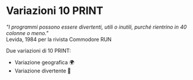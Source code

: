 # Variazioni 10 PRINT 

*"I programmi possono essere divertenti, utili o inutili, purché rientrino in 40
colonne o meno."*
<br> Levida, 1984 per la rivista Commodore RUN


Due variazioni di 10 PRINT:
*  Variazione geografica 🌍
*  Variazione divertente 🦟 
